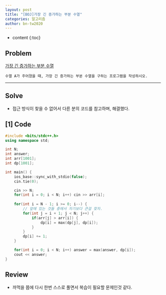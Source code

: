 ```yaml
---
layout: post
title: "[BOJ]가장 긴 증가하는 부분 수열"
categories: 알고리즘
author: bn-tw2020
---
```

* content
{:toc}

## Problem

[가장 긴 증가하는 부분 수열](https://www.acmicpc.net/problem/11053)

```
수열 A가 주어졌을 때, 가장 긴 증가하는 부분 수열을 구하는 프로그램을 작성하시오.
```




---

## Solve

* 접근 방식이 찾을 수 없어서 다른 분의 코드를 참고하며, 해결했다.

## [1] Code
```c++
#include <bits/stdc++.h>
using namespace std;

int N;
int answer;
int arr[1001];
int dp[1001];

int main() {
    ios_base::sync_with_stdio(false);
    cin.tie(0);

    cin >> N;
    for(int i = 0; i < N; i++) cin >> arr[i];
    
    for(int i = N - 1; i >= 0; i--) {
        // 앞에 있는 것들 중에서 자기보다 큰걸 찾자.
        for(int j = i + 1; j < N; j++) {
            if(arr[j] > arr[i]) {
                dp[i] = max(dp[j], dp[i]);
            }
        }
        dp[i] += 1;
    }

    for(int i = 0; i < N; i++) answer = max(answer, dp[i]);
    cout << answer;
}
```

## Review

* 까먹을 쯤에 다시 한번 스스로 풀면서 복습이 필요할 문제인것 같다.


